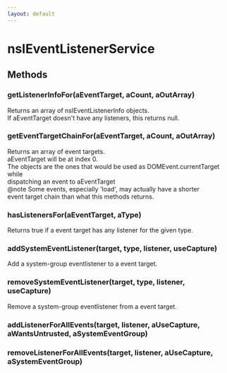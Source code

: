 ```yaml
---
layout: default
---
```


# nsIEventListenerService #

## Methods ##

### getListenerInfoFor(aEventTarget, aCount, aOutArray) ###
  
Returns an array of nsIEventListenerInfo objects.  
If aEventTarget doesn't have any listeners, this returns null.  
  

### getEventTargetChainFor(aEventTarget, aCount, aOutArray) ###
  
Returns an array of event targets.  
aEventTarget will be at index 0.  
The objects are the ones that would be used as DOMEvent.currentTarget while  
dispatching an event to aEventTarget  
@note Some events, especially 'load', may actually have a shorter  
      event target chain than what this methods returns.  
  

### hasListenersFor(aEventTarget, aType) ###
  
Returns true if a event target has any listener for the given type.  
  

### addSystemEventListener(target, type, listener, useCapture) ###
  
Add a system-group eventlistener to a event target.  
  

### removeSystemEventListener(target, type, listener, useCapture) ###
  
Remove a system-group eventlistener from a event target.  
  

### addListenerForAllEvents(target, listener, aUseCapture, aWantsUntrusted, aSystemEventGroup) ###

### removeListenerForAllEvents(target, listener, aUseCapture, aSystemEventGroup) ###
